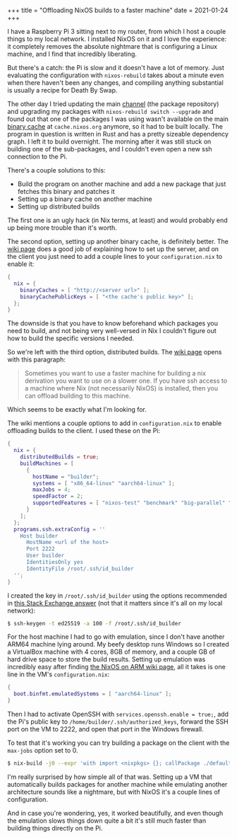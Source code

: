 +++
title = "Offloading NixOS builds to a faster machine"
date = 2021-01-24
+++

I have a Raspberry Pi 3 sitting next to my router, from which I host a couple things to my local network. I installed NixOS on it and I love the experience: it completely removes the absolute nightmare that is configuring a Linux machine, and I find that incredibly liberating.

But there's a catch: the Pi is slow and it doesn't have a lot of memory. Just evaluating the configuration with `nixos-rebuild` takes about a minute even when there haven't been any changes, and compiling anything substantial is usually a recipe for Death By Swap.

The other day I tried updating the main [channel](https://nixos.wiki/wiki/Nix_channels) (the package repository) and upgrading my packages with `nixos-rebuild switch --upgrade` and found out that one of the packages I was using wasn't available on the main [binary cache](https://nixos.wiki/wiki/Binary_Cache) at `cache.nixos.org` anymore, so it had to be built locally. The program in question is written in Rust and has a pretty sizeable dependency graph. I left it to build overnight. The morning after it was still stuck on building one of the sub-packages, and I couldn't even open a new ssh connection to the Pi.

There's a couple solutions to this:

- Build the program on another machine and add a new package that just fetches this binary and patches it
- Setting up a binary cache on another machine
- Setting up distributed builds

The first one is an ugly hack (in Nix terms, at least) and would probably end up being more trouble than it's worth.

The second option, setting up another binary cache, is definitely better.  The [wiki page](https://nixos.wiki/wiki/Binary_Cache) does a good job of explaining how to set up the server, and on the client you just need to add a couple lines to your `configuration.nix` to enable it:

```nix
{
  nix = {
    binaryCaches = [ "http://<server url>" ];
    binaryCachePublicKeys = [ "<the cache's public key>" ];
  };
}
```

The downside is that you have to know beforehand which packages you need to build, and not being very well-versed in Nix I couldn't figure out how to build the specific versions I needed. 

So we're left with the third option, distributed builds. The [wiki page](https://nixos.wiki/wiki/Distributed_build) opens with this paragraph:

> Sometimes you want to use a faster machine for building a nix derivation you want to use on a slower one. If you have ssh access to a machine where Nix (not necessarily NixOS) is installed, then you can offload building to this machine. 

Which seems to be exactly what I'm looking for.

The wiki mentions a couple options to add in `configuration.nix` to enable offloading builds to the client. I used these on the Pi:

```nix
{
  nix = {
    distributedBuilds = true;
    buildMachines = [
      {
        hostName = "builder";
        systems = [ "x86_64-linux" "aarch64-linux" ];
        maxJobs = 4;
        speedFactor = 2;
        supportedFeatures = [ "nixos-test" "benchmark" "big-parallel" "kvm" ];
      }
    ];
  };
  programs.ssh.extraConfig = ''
    Host builder
      HostName <url of the host>
      Port 2222
      User builder
      IdentitiesOnly yes
      IdentityFile /root/.ssh/id_builder
  '';
}
```

I created the key in `/root/.ssh/id_builder` using the options recommended in [this Stack Exchange answer](https://security.stackexchange.com/a/144044) (not that it matters since it's all on my local network):

```bash
$ ssh-keygen -t ed25519 -a 100 -f /root/.ssh/id_builder
```

For the host machine I had to go with emulation, since I don't have another ARM64 machine lying around. My beefy desktop runs Windows so I created a VirtualBox machine with 4 cores, 8GB of memory, and a couple GB of hard drive space to store the build results. Setting up emulation was incredibly easy after finding [the NixOS on ARM wiki page](https://nixos.wiki/wiki/NixOS_on_ARM#Compiling_through_QEMU), all it takes is one line in the VM's `configuration.nix`:

```nix
{
  boot.binfmt.emulatedSystems = [ "aarch64-linux" ];
}
```

Then I had to activate OpenSSH with `services.openssh.enable = true;`, add the Pi's public key to `/home/builder/.ssh/authorized_keys`, forward the SSH port on the VM to 2222, and open that port in the Windows firewall.

To test that it's working you can try building a package on the client with the `max-jobs` option set to 0.

```bash
$ nix-build -j0 --expr 'with import <nixpkgs> {}; callPackage ./default.nix {}'
```

I'm really surprised by how simple all of that was. Setting up a VM that automatically builds packages for another machine while emulating another architecture sounds like a nightmare, but with NixOS it's a couple lines of configuration.

And in case you're wondering, yes, it worked beautifully, and even though the emulation slows things down quite a bit it's still much faster than building things directly on the Pi.

